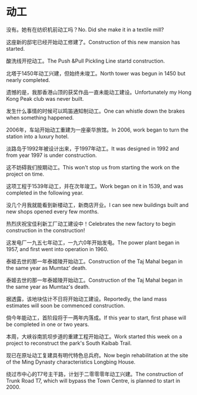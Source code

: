 # 动工

<p><span class="chinese">没有。她有在纺织机前动工吗？</span><span class="english">No. Did she make it in a textile mill?</span></p>

<p><span class="chinese">这座新的邸宅已经开始动工修建了。</span><span class="english">Construction of this new mansion has started.</span></p>

<p><span class="chinese">酸洗线开挖动工。</span><span class="english">The Push &Pull Pickling Line startd construction.</span></p>

<p><span class="chinese">北塔于1450年动工兴建，但始终未竣工。</span><span class="english">North tower was begun in 1450 but nearly completed.</span></p>

<p><span class="chinese">遗憾的是，我那香港山顶的获奖作品一直未能动工建设。</span><span class="english">Unfortunately my Hong Kong Peak club was never built.</span></p>

<p><span class="chinese">发生什么事情的时候可以鸣笛通知制动工。</span><span class="english">One can whistle down the brakes when something happened.</span></p>

<p><span class="chinese">2006年，车站开始动工重建为一座豪华旅馆。</span><span class="english">In 2006, work began to turn the station into a luxury hotel.</span></p>

<p><span class="chinese">淡路岛于1992年被设计出来，于1997年动工。</span><span class="english">It was designed in 1992 and from year 1997 is under construction.</span></p>

<p><span class="chinese">这不妨碍我们按期动工。</span><span class="english">This won't stop us from starting the work on the project on time.</span></p>

<p><span class="chinese">这项工程于1539年动工，并在次年竣工。</span><span class="english">Work began on it in 1539, and was completed in the following year.</span></p>

<p><span class="chinese">没几个月我就能看到新楼动工，新商店开业。</span><span class="english">I can see new buildings built and new shops opened every few months.</span></p>

<p><span class="chinese">热烈庆祝宝佳利新工厂动工建设中！</span><span class="english">Celebrates the new factory to begin construction in the construction!</span></p>

<p><span class="chinese">这发电厂一九五七年动工，一九六0年开始发电。</span><span class="english">The power plant began in 1957, and first went into operation in 1960.</span></p>

<p><span class="chinese">泰姬去世的那一年泰姬陵开始动工。</span><span class="english">Construction of the Taj Mahal began in the same year as Mumtaz’ death.</span></p>

<p><span class="chinese">泰姬去世的那一年泰姬陵开始动工。</span><span class="english">Construction of the Taj Mahal began in the same year as Mumtaz's death.</span></p>

<p><span class="chinese">据透露，该地块估计不日将开始动工建设。</span><span class="english">Reportedly, the land mass estimates will soon be commenced construction.</span></p>

<p><span class="chinese">倘今年能动工，首阶段将于一两年内落成。</span><span class="english">If this year to start, first phase will be completed in one or two years.</span></p>

<p><span class="chinese">本周，大峡谷南凯坝步道的重建工程开始动工。</span><span class="english">Work started this week on a project to reconstruct the park's South Kaibab Trail.</span></p>

<p><span class="chinese">现已在原址动工复建具有明代特色总兵府。</span><span class="english">Now begin rehabilitation at the site of the Ming Dynasty characteristics Longbing House.</span></p>

<p><span class="chinese">绕过市中心的T7号主干路，计划于二零零零年动工兴建。</span><span class="english">The construction of Trunk Road T7, which will bypass the Town Centre, is planned to start in 2000.</span></p>

